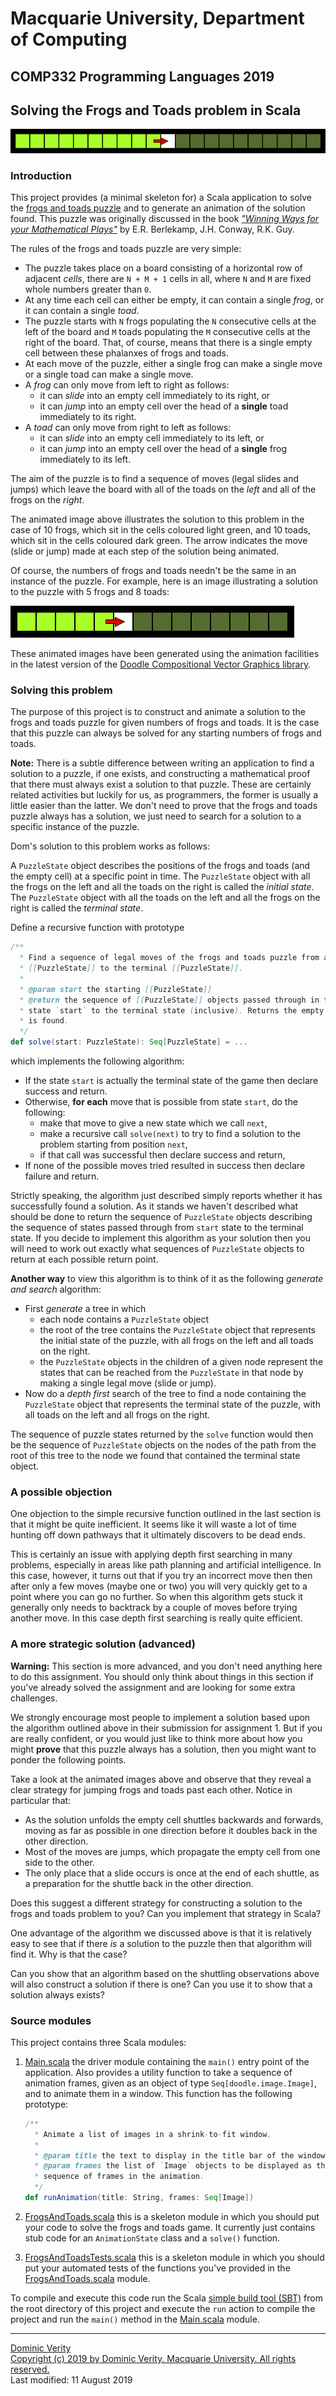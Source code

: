 # Macquarie University, Department of Computing #

## COMP332 Programming Languages 2019 ##

## Solving the Frogs and Toads problem in Scala ##

![10 frogs and 10 toads](frogs10-and-toads10.gif)

### Introduction ###

This project provides (a minimal skeleton for) a Scala application to solve the [frogs and toads puzzle](https://www.cut-the-knot.org/SimpleGames/FrogsAndToads.shtml) and to generate an animation of the solution found. This puzzle was originally discussed in the book [*"Winning Ways for your Mathematical Plays"*](https://www.amazon.com/exec/obidos/ISBN=1568811306) by E.R. Berlekamp, J.H. Conway, R.K. Guy.

The rules of the frogs and toads puzzle are very simple:

* The puzzle takes place on a board consisting of a horizontal row of adjacent *cells*, there are `N + M + 1` cells in all, where `N` and `M` are fixed whole numbers greater than `0`.
* At any time each cell can either be empty, it can contain a single *frog*, or it can contain a single *toad*.
* The puzzle starts with `N` frogs populating the `N` consecutive cells at the left of the board and `M` toads populating the `M` consecutive cells at the right of the board. That, of course, means that there is a single empty cell between these phalanxes of frogs and toads.
* At each move of the puzzle, either a single frog can make a single move or a single toad can make a single move.
* A *frog* can only move from left to right as follows:
  * it can *slide* into an empty cell immediately to its right, or
  * it can *jump* into an empty cell over the head of a **single** toad immediately to its right.
* A *toad* can only move from right to left as follows:
  * it can *slide* into an empty cell immediately to its left, or
  * it can *jump* into an empty cell over the head of a **single** frog immediately to its left.

The aim of the puzzle is to find a sequence of moves (legal slides and jumps) which leave the board with all of the toads on the *left* and all of the frogs on the *right*.

The animated image above illustrates the solution to this problem in the case of 10 frogs, which sit in the cells coloured light green, and 10 toads, which sit in the cells coloured dark green. The arrow indicates the move (slide or jump) made at each step of the solution being animated.

Of course, the numbers of frogs and toads needn't be the same in an instance of the puzzle. For example, here is an image illustrating a solution to the puzzle with 5 frogs and 8 toads:

![5 frogs and 8 toads](frogs5-and-toads8.gif)

These animated images have been generated using the animation facilities in the latest version of the [Doodle Compositional Vector Graphics library](https://github.com/creativescala/doodle).

### Solving this problem ###

The purpose of this project is to construct and animate a solution to the frogs and toads puzzle for given numbers of frogs and toads. It is the case that this puzzle can always be solved for any starting numbers of frogs and toads.

**Note:** There is a subtle difference between writing an application to find a solution to a puzzle, if one exists, and constructing a mathematical proof that there must always exist a solution to that puzzle. These are certainly related activities but luckily for us, as programmers, the former is usually a little easier than the latter. We don't need to prove that the frogs and toads puzzle always has a solution, we just need to search for a solution to a specific instance of the puzzle.

Dom's solution to this problem works as follows:

A `PuzzleState` object describes the positions of the frogs and toads (and the empty cell) at a specific point in time. The `PuzzleState` object with all the frogs on the left and all the toads on the right is called the *initial state*. The `PuzzleState` object with all the toads on the left and all the frogs on the right is called the *terminal state*. 

Define a recursive function with prototype

~~~scala
/**
  * Find a sequence of legal moves of the frogs and toads puzzle from a specified starting 
  * [[PuzzleState]] to the terminal [[PuzzleState]].
  *
  * @param start the starting [[PuzzleState]]
  * @return the sequence of [[PuzzleState]] objects passed through in the transit from
  * state `start` to the terminal state (inclusive). Returns the empty sequence if no solution
  * is found.
  */
def solve(start: PuzzleState): Seq[PuzzleState] = ...
~~~

which implements the following algorithm:

* If the state `start` is actually the terminal state of the game then declare success and return.
* Otherwise, **for each** move that is possible from state `start`, do the following:
  * make that move to give a new state which we call `next`,
  * make a recursive call `solve(next)` to try to find a solution to the problem starting from position `next`,
  * if that call was successful then declare success and return,
* If none of the possible moves tried resulted in success then declare failure and return.

Strictly speaking, the algorithm just described simply reports whether it has successfully found a solution. As it stands we haven't described what should be done to return the sequence of `PuzzleState` objects describing the sequence of states passed through from `start` state to the terminal state. If you decide to implement this algorithm as your solution then you will need to work out exactly what sequences of `PuzzleState` objects to return at each possible return point.

**Another way** to view this algorithm is to think of it as the following *generate and search* algorithm:

* First *generate* a tree in which
  * each node contains a `PuzzleState` object
  * the root of the tree contains the `PuzzleState` object that represents the initial state of the puzzle, with all frogs on the left and all toads on the right.
  * the `PuzzleState` objects in the children of a given node represent the states that can be reached from the `PuzzleState` in that node by making a single legal move (slide or jump).
* Now do a *depth first* search of the tree to find a node containing the `PuzzleState` object that represents the terminal state of the puzzle, with all toads on the left and all frogs on the right.

The sequence of puzzle states returned by the `solve` function would then be the sequence of `PuzzleState` objects on the nodes of the path from the root of this tree to the node we found that contained the terminal state object.

### A possible objection ###

One objection to the simple recursive function outlined in the last section is that it might be quite inefficient. It seems like it will waste a lot of time hunting off down pathways that it ultimately discovers to be dead ends.

This is certainly an issue with applying depth first searching in many problems, especially in areas like path planning and artificial intelligence. In this case, however, it turns out that if you try an incorrect move then then after only a few moves (maybe one or two) you will very quickly get to a point where you can go no further. So when this algorithm gets stuck it generally only needs to backtrack by a couple of moves before trying another move. In this case depth first searching is really quite efficient.

### A more strategic solution (advanced) ###

**Warning:** This section is more advanced, and you don't need anything here to do this assignment. You should only think about things in this section if you've already solved the assignment and are looking for some extra challenges.

We strongly encourage most people to implement a solution based upon the algorithm outlined above in their submission for assignment 1. But if you are really confident, or you would just like to think more about how you might **prove** that this puzzle always has a solution, then you might want to ponder the following points.

Take a look at the animated images above and observe that they reveal a clear strategy for jumping frogs and toads past each other. Notice in particular that:

* As the solution unfolds the empty cell shuttles backwards and forwards, moving as far as possible in one direction before it doubles back in the other direction.
* Most of the moves are jumps, which propagate the empty cell from one side to the other.
* The only place that a slide occurs is once at the end of each shuttle, as a preparation for the shuttle back in the other direction.

Does this suggest a different strategy for constructing a solution to the frogs and toads problem to you? Can you implement that strategy in Scala?

One advantage of the algorithm we discussed above is that it is relatively easy to see that if there *is* a solution to the puzzle then that algorithm will find it. Why is that the case? 

Can you show that an algorithm based on the shuttling observations above will also construct a solution if there is one? Can you use it to show that a solution always exists?

### Source modules ###

This project contains three Scala modules:

1. [Main.scala](src/main/scala/Main.scala) the driver module containing the `main()` entry point of the application. Also provides a utility function to take a sequence of animation frames, given as an object of type `Seq[doodle.image.Image]`, and to animate them in a window. This function has the following prototype:

   ~~~scala
   /**
     * Animate a list of images in a shrink-to-fit window.
     *
     * @param title the text to display in the title bar of the window.
     * @param frames the list of `Image` objects to be displayed as the
     * sequence of frames in the animation.
     */
   def runAnimation(title: String, frames: Seq[Image])
   ~~~

2. [FrogsAndToads.scala](src/main/scala/FrogsAndToads.scala) this is a skeleton module in which you should put your code to solve the frogs and toads game. It currently just contains stub code for an `AnimationState` class and a `solve()` function.

3. [FrogsAndToadsTests.scala](src/test/scala/FrogsAndToadsTests.scala) this is a skeleton module in which you should put your automated tests of the functions you've provided in the [FrogsAndToads.scala](src/main/scala/FrogsAndToads.scala) module.

To compile and execute this code run the Scala [simple build tool (SBT)](https://www.scala-sbt.org/) from the root directory of this project and execute the `run` action to compile the project and run the `main()` method in the [Main.scala](src/main/scala/Main.scala) module.

---
[Dominic Verity](http://orcid.org/0000-0002-4137-6982)  
[Copyright (c) 2019 by Dominic Verity. Macquarie University. All rights reserved.](http://mozilla.org/MPL/2.0/)  
Last modified: 11 August 2019
